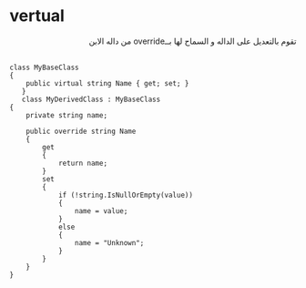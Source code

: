 #  vertual
<div dir=rtl>
تقوم بالتعديل على الداله و السماح لها بــoverride من داله الابن

</div>

<br>

```
class MyBaseClass
{
    public virtual string Name { get; set; }
   }
   class MyDerivedClass : MyBaseClass
{
    private string name;
    
    public override string Name
    {
        get
        {
            return name;
        }
        set
        {
            if (!string.IsNullOrEmpty(value))
            {
                name = value;
            }
            else
            {
                name = "Unknown";
            }
        }
    }
}
    
```
